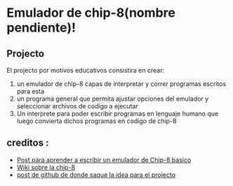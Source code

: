 # Emulador de chip-8(nombre pendiente)!

## Projecto
El projecto por motivos educativos consistira en crear:
1. un emulador de chip-8 capas de interpretar y correr programas escritos para esta
2. un programa general que permita ajustar opciones del emulador y seleccionar archivos de codigo a ejecutar
3. Un interprete para poder escribir programas en lenguaje humano que luego convierta dichos programas en 
codigo de chip-8

## creditos :
- [Post para aprender a escribir un emulador de Chip-8 basico](https://multigesture.net/articles/how-to-write-an-emulator-chip-8-interpreter/)
- [Wiki sobre la chip-8](https://en.wikipedia.org/wiki/CHIP-8)
- [post de github de donde saque la idea para el projecto](https://github.com/codecrafters-io/build-your-own-x)
